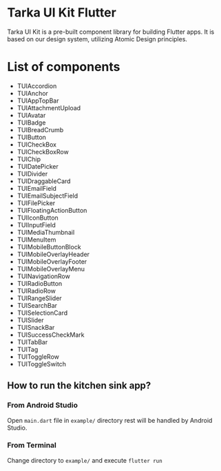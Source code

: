 <!--
This README describes the package. If you publish this package to pub.dev,
this README's contents appear on the landing page for your package.

For information about how to write a good package README, see the guide for
[writing package pages](https://dart.dev/guides/libraries/writing-package-pages).

For general information about developing packages, see the Dart guide for
[creating packages](https://dart.dev/guides/libraries/create-library-packages)
and the Flutter guide for
[developing packages and plugins](https://flutter.dev/developing-packages).
-->

# Tarka UI Kit Flutter
Tarka UI Kit is a pre-built component library for building Flutter apps. It is based on our design system, utilizing Atomic Design principles.

# List of components
- TUIAccordion
- TUIAnchor
- TUIAppTopBar
- TUIAttachmentUpload
- TUIAvatar
- TUIBadge
- TUIBreadCrumb
- TUIButton
- TUICheckBox
- TUICheckBoxRow
- TUIChip
- TUIDatePicker
- TUIDivider
- TUIDraggableCard
- TUIEmailField
- TUIEmailSubjectField
- TUIFilePicker
- TUIFloatingActionButton
- TUIIconButton
- TUIInputField
- TUIMediaThumbnail
- TUIMenuItem
- TUIMobileButtonBlock
- TUIMobileOverlayHeader
- TUIMobileOverlayFooter
- TUIMobileOverlayMenu
- TUINavigationRow
- TUIRadioButton
- TUIRadioRow
- TUIRangeSlider
- TUISearchBar
- TUISelectionCard
- TUISlider
- TUISnackBar
- TUISuccessCheckMark
- TUITabBar
- TUITag
- TUIToggleRow
- TUIToggleSwitch

## How to run the kitchen sink app?

### From Android Studio

Open `main.dart` file in `example/` directory rest will be handled by Android Studio.

### From Terminal

Change directory to `example/` and execute `flutter run`
